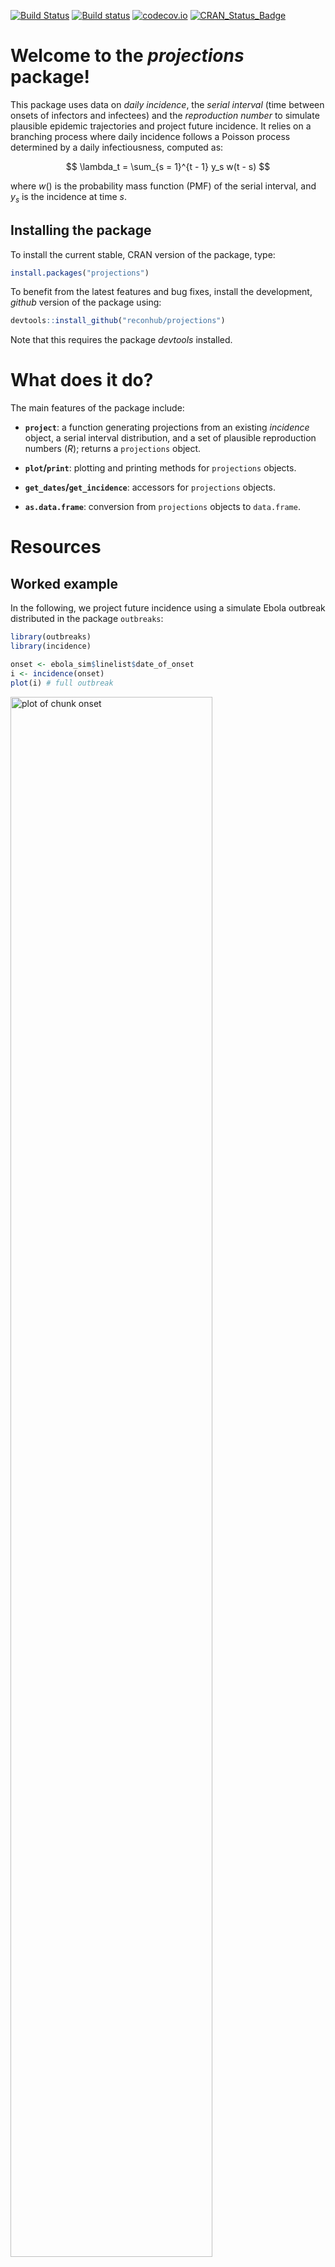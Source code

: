 [![Build Status](https://travis-ci.org/reconhub/projections.svg?branch=master)](https://travis-ci.org/reconhub/projections)
[![Build status](https://ci.appveyor.com/api/projects/status/265h2el4y9popan9/branch/master?svg=true)](https://ci.appveyor.com/project/thibautjombart/projections/branch/master)
[![codecov.io](https://codecov.io/github/reconhub/projections/coverage.svg?branch=master)](https://codecov.io/github/reconhub/projections?branch=master)
[![CRAN_Status_Badge](http://www.r-pkg.org/badges/version/projections)](https://cran.r-project.org/package=projections)





# Welcome to the *projections* package!

This package uses data on *daily incidence*, the *serial interval* (time between
onsets of infectors and infectees) and the *reproduction number* to simulate
plausible epidemic trajectories and project future incidence. It relies on a
branching process where daily incidence follows a Poisson process determined by
a daily infectiousness, computed as:

$$
\lambda_t = \sum_{s = 1}^{t - 1} y_s w(t - s)
$$

where $w()$ is the probability mass function (PMF) of the serial interval, and
$y_s$ is the incidence at time $s$.


## Installing the package

To install the current stable, CRAN version of the package, type:

```r
install.packages("projections")
```

To benefit from the latest features and bug fixes, install the development, *github* version of the package using:

```r
devtools::install_github("reconhub/projections")
```

Note that this requires the package *devtools* installed.


# What does it do?

The main features of the package include:

- **`project`**: a function generating projections from an existing *incidence*
  object, a serial interval distribution, and a set of plausible reproduction
  numbers ($R$); returns a `projections` object.
  
- **`plot`/`print`**: plotting and printing methods for `projections` objects.

- **`get_dates`/`get_incidence`**: accessors for `projections` objects.

- **`as.data.frame`**: conversion from `projections` objects to `data.frame`.


# Resources

## Worked example

In the following, we project future incidence using a simulate Ebola outbreak
distributed in the package `outbreaks`:

```r
library(outbreaks)
library(incidence)

onset <- ebola_sim$linelist$date_of_onset
i <- incidence(onset)
plot(i) # full outbreak
```

<img src="figure/onset-1.png" title="plot of chunk onset" alt="plot of chunk onset" width="80%" />

```r
plot(i[1:160]) # first 160 days
```

<img src="figure/onset-2.png" title="plot of chunk onset" alt="plot of chunk onset" width="80%" />

We create a serial interval distribution using `distcrete`:

```r
library(distcrete)
library(epitrix)
mu <- 15.3
sigma <- 9.3
cv <- sigma / mu
params <- gamma_mucv2shapescale(mu, cv)
params
```

```
## $shape
## [1] 2.706556
## 
## $scale
## [1] 5.652941
```

```r
si <- distcrete("gamma", shape = params$shape,
                scale = params$scale,
                interval = 1, w = 0)
si
```

```
## A discrete distribution
##   name: gamma
##   parameters:
##     shape: 2.70655567117586
##     scale: 5.65294117647059
```

```r
plot(1:50, si$d(1:50), type = "h", lwd = 3, col = "navy",
     main = "Serial interval", xlab = "Days after onset",
     ylab = "Relative infectiousness")
```

<img src="figure/si-1.png" title="plot of chunk si" alt="plot of chunk si" width="80%" />


We predict future incidence based on these data, assuming a reproduction number
of 1.5, from day 100 and for 60 days:


```r
library(projections)
set.seed(1)
pred <- project(i[1:100], R = 1.5, si = si, n_days = 60)
pred
```

```
## 
## /// Incidence projections //
## 
##   // class: projections, matrix
##   // 60 dates (rows); 100 simulations (columns)
## 
##  // first rows/columns:
##            [,1] [,2] [,3] [,4] [,5] [,6]
## 2014-07-16    8    6    5   14    8    5
## 2014-07-17    8    4    7    7    6   14
## 2014-07-18    8    9    9    9    7   13
## 2014-07-19   12   11   10    9    9    4
##  .
##  .
##  .
## 
##  // dates:
##  [1] "2014-07-16" "2014-07-17" "2014-07-18" "2014-07-19" "2014-07-20"
##  [6] "2014-07-21" "2014-07-22" "2014-07-23" "2014-07-24" "2014-07-25"
## [11] "2014-07-26" "2014-07-27" "2014-07-28" "2014-07-29" "2014-07-30"
## [16] "2014-07-31" "2014-08-01" "2014-08-02" "2014-08-03" "2014-08-04"
## [21] "2014-08-05" "2014-08-06" "2014-08-07" "2014-08-08" "2014-08-09"
## [26] "2014-08-10" "2014-08-11" "2014-08-12" "2014-08-13" "2014-08-14"
## [31] "2014-08-15" "2014-08-16" "2014-08-17" "2014-08-18" "2014-08-19"
## [36] "2014-08-20" "2014-08-21" "2014-08-22" "2014-08-23" "2014-08-24"
## [41] "2014-08-25" "2014-08-26" "2014-08-27" "2014-08-28" "2014-08-29"
## [46] "2014-08-30" "2014-08-31" "2014-09-01" "2014-09-02" "2014-09-03"
## [51] "2014-09-04" "2014-09-05" "2014-09-06" "2014-09-07" "2014-09-08"
## [56] "2014-09-09" "2014-09-10" "2014-09-11" "2014-09-12" "2014-09-13"
```

```r
plot(pred) # default plot of quantiles
```

<img src="figure/predictions-1.png" title="plot of chunk predictions" alt="plot of chunk predictions" width="80%" />

```r
apply(pred, 1, mean) # average prediction per day
```

```
## 2014-07-16 2014-07-17 2014-07-18 2014-07-19 2014-07-20 2014-07-21 
##       7.21       7.50       7.85       7.89       8.20       8.15 
## 2014-07-22 2014-07-23 2014-07-24 2014-07-25 2014-07-26 2014-07-27 
##       8.46       9.27       9.01       9.38       9.44      10.21 
## 2014-07-28 2014-07-29 2014-07-30 2014-07-31 2014-08-01 2014-08-02 
##      11.13      10.95      10.84      11.55      11.42      12.20 
## 2014-08-03 2014-08-04 2014-08-05 2014-08-06 2014-08-07 2014-08-08 
##      12.19      13.17      13.99      13.78      14.39      14.32 
## 2014-08-09 2014-08-10 2014-08-11 2014-08-12 2014-08-13 2014-08-14 
##      15.29      15.54      16.12      16.13      17.12      18.33 
## 2014-08-15 2014-08-16 2014-08-17 2014-08-18 2014-08-19 2014-08-20 
##      18.59      18.17      18.99      20.29      20.24      20.96 
## 2014-08-21 2014-08-22 2014-08-23 2014-08-24 2014-08-25 2014-08-26 
##      21.65      21.97      23.41      23.13      24.30      25.14 
## 2014-08-27 2014-08-28 2014-08-29 2014-08-30 2014-08-31 2014-09-01 
##      26.47      26.07      26.64      27.75      29.24      30.19 
## 2014-09-02 2014-09-03 2014-09-04 2014-09-05 2014-09-06 2014-09-07 
##      30.87      31.94      31.87      33.59      33.69      35.98 
## 2014-09-08 2014-09-09 2014-09-10 2014-09-11 2014-09-12 2014-09-13 
##      36.36      38.54      39.53      39.78      41.56      43.24
```

```r
apply(pred, 1, range) # range across simulations
```

```
##      2014-07-16 2014-07-17 2014-07-18 2014-07-19 2014-07-20 2014-07-21
## [1,]          2          3          2          2          2          2
## [2,]         14         15         16         19         21         15
##      2014-07-22 2014-07-23 2014-07-24 2014-07-25 2014-07-26 2014-07-27
## [1,]          2          2          3          1          2          4
## [2,]         16         16         20         22         18         19
##      2014-07-28 2014-07-29 2014-07-30 2014-07-31 2014-08-01 2014-08-02
## [1,]          5          3          2          4          5          5
## [2,]         23         20         21         22         19         23
##      2014-08-03 2014-08-04 2014-08-05 2014-08-06 2014-08-07 2014-08-08
## [1,]          4          5          5          3          5          6
## [2,]         21         23         27         27         25         26
##      2014-08-09 2014-08-10 2014-08-11 2014-08-12 2014-08-13 2014-08-14
## [1,]          8          4          9          7          6          8
## [2,]         31         31         26         29         32         29
##      2014-08-15 2014-08-16 2014-08-17 2014-08-18 2014-08-19 2014-08-20
## [1,]          8          7          6          9         10          9
## [2,]         34         31         35         37         32         35
##      2014-08-21 2014-08-22 2014-08-23 2014-08-24 2014-08-25 2014-08-26
## [1,]         11         11          9         12         11         12
## [2,]         40         36         40         43         41         39
##      2014-08-27 2014-08-28 2014-08-29 2014-08-30 2014-08-31 2014-09-01
## [1,]         14         12         16         16         13         15
## [2,]         53         44         46         45         51         51
##      2014-09-02 2014-09-03 2014-09-04 2014-09-05 2014-09-06 2014-09-07
## [1,]         17         17         15         18         19         21
## [2,]         48         54         47         61         52         61
##      2014-09-08 2014-09-09 2014-09-10 2014-09-11 2014-09-12 2014-09-13
## [1,]         22         18         22         24         23         20
## [2,]         60         67         62         59         67         73
```

An alternative representation of the outcomes:

```r
library(ggplot2)
df <- as.data.frame(pred, long = TRUE)
head(df)
```

```
##         date incidence sim
## 1 2014-07-16         8   1
## 2 2014-07-17         8   1
## 3 2014-07-18         8   1
## 4 2014-07-19        12   1
## 5 2014-07-20        11   1
## 6 2014-07-21        10   1
```

```r
p <- ggplot(df, aes(x = date, y = incidence)) +
  geom_jitter(alpha = .3) + geom_smooth()
p
```

```
## `geom_smooth()` using method = 'gam'
```

<img src="figure/plots-1.png" title="plot of chunk plots" alt="plot of chunk plots" width="80%" />


Predictions can also be added to the epicurve:

```r
library(magrittr)

plot(i[20:160]) %>% add_projections(pred)
```

<img src="figure/plot_with_incidence-1.png" title="plot of chunk plot_with_incidence" alt="plot of chunk plot_with_incidence" width="80%" />




## Vignettes

*projections* does not currently have a dedicated vignette; instead, it is
illustrated in conjunction with `earlyR` on [this
vignette](http://www.repidemicsconsortium.org/earlyR/articles/earlyR.html).


## Websites

A dedicated website can be found at:
[http://www.repidemicsconsortium.org/projections](http://www.repidemicsconsortium.org/projections).






## Getting help online

Bug reports and feature requests should be posted on *github* using the
[*issue*](http://github.com/reconhub/projections/issues) system. All other
questions should be posted on the **RECON forum**: <br>
[http://www.repidemicsconsortium.org/forum/](http://www.repidemicsconsortium.org/forum/)

Contributions are welcome via [pull
requests](https://github.com/reconhub/projections/pulls).

Please note that this project is released with a [Contributor Code of
Conduct](CONDUCT.md). By participating in this project you agree to abide by its
terms.

